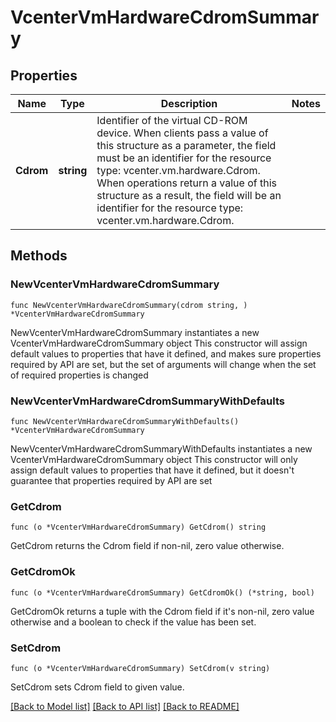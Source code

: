 # VcenterVmHardwareCdromSummary

## Properties

Name | Type | Description | Notes
------------ | ------------- | ------------- | -------------
**Cdrom** | **string** | Identifier of the virtual CD-ROM device. When clients pass a value of this structure as a parameter, the field must be an identifier for the resource type: vcenter.vm.hardware.Cdrom. When operations return a value of this structure as a result, the field will be an identifier for the resource type: vcenter.vm.hardware.Cdrom. | 

## Methods

### NewVcenterVmHardwareCdromSummary

`func NewVcenterVmHardwareCdromSummary(cdrom string, ) *VcenterVmHardwareCdromSummary`

NewVcenterVmHardwareCdromSummary instantiates a new VcenterVmHardwareCdromSummary object
This constructor will assign default values to properties that have it defined,
and makes sure properties required by API are set, but the set of arguments
will change when the set of required properties is changed

### NewVcenterVmHardwareCdromSummaryWithDefaults

`func NewVcenterVmHardwareCdromSummaryWithDefaults() *VcenterVmHardwareCdromSummary`

NewVcenterVmHardwareCdromSummaryWithDefaults instantiates a new VcenterVmHardwareCdromSummary object
This constructor will only assign default values to properties that have it defined,
but it doesn't guarantee that properties required by API are set

### GetCdrom

`func (o *VcenterVmHardwareCdromSummary) GetCdrom() string`

GetCdrom returns the Cdrom field if non-nil, zero value otherwise.

### GetCdromOk

`func (o *VcenterVmHardwareCdromSummary) GetCdromOk() (*string, bool)`

GetCdromOk returns a tuple with the Cdrom field if it's non-nil, zero value otherwise
and a boolean to check if the value has been set.

### SetCdrom

`func (o *VcenterVmHardwareCdromSummary) SetCdrom(v string)`

SetCdrom sets Cdrom field to given value.



[[Back to Model list]](../README.md#documentation-for-models) [[Back to API list]](../README.md#documentation-for-api-endpoints) [[Back to README]](../README.md)


